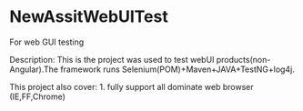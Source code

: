 # NewAssitWebUITest
For web GUI  testing

Description: This is the project was used to test webUI products(non-Angular).The framework runs  Selenium(POM)+Maven+JAVA+TestNG+log4j. 
  
  This project also cover:
      1. fully support all dominate web browser (IE,FF,Chrome)
